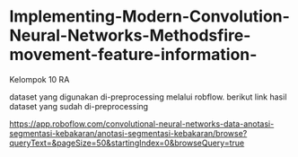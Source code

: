 # Implementing-Modern-Convolution-Neural-Networks-Methodsfire-movement-feature-information-
Kelompok 10 RA

dataset yang digunakan di-preprocessing melalui robflow. berikut link hasil dataset yang sudah di-preprocessing

https://app.roboflow.com/convolutional-neural-networks-data-anotasi-segmentasi-kebakaran/anotasi-segmentasi-kebakaran/browse?queryText=&pageSize=50&startingIndex=0&browseQuery=true
